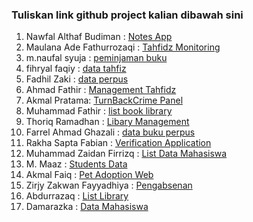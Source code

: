 ### Tuliskan link github project kalian dibawah sini  

1. Nawfal Althaf Budiman : [Notes App](https://github.com/Althaf-Budiman/NotesAppLaravel)  
2. Maulana Ade Fathurrozaqi : [Tahfidz Monitoring](https://github.com/maulzzzaqi/TahfidzMonitoring)  
3. m.naufal syuja : [peminjaman buku](https://github.com/petelpop/peminjaman_buku.git)  
4. fihryal faqiy : [data tahfiz](https://github.com/fihryal/project.git)  
5. Fadhil Zaki : [data perpus](https://github.com/zfadhil/data-perpus)  
6. Ahmad Fathir : [Management Tahfidz](https://github.com/Zzfathir/management-tahfidz)  
7. Akmal Pratama: [TurnBackCrime Panel](https://github.com/malpraku/LaravelProject)  
8. Muhammad Fathir : [list book library](https://github.com/mfathirr/library-app)  
9. Thoriq Ramadhan : [Libary Management](https://github.com/thoriqramadhan/LibaryManagement)  
10. Farrel Ahmad Ghazali : [data buku perpus](https://github.com/farrelahmad/book)  
11. Rakha Sapta Fabian : [Verification Application](https://github.com/rakhasf/hope)  
12. Muhammad Zaidan Firrizq : [List Data Mahasiswa](https://github.com/Firrizq/laravel-project)  
13. M. Maaz : [Students Data](https://github.com/maazshakeel/students_data)  
14. Akmal Faiq : [Pet Adoption Web](https://github.com/akmalranyan/laravel-Project)  
15. Zirjy Zakwan Fayyadhiya : [Pengabsenan](https://github.com/Zirjy/TrueProject)  
16. Abdurrazaq : [List Library](https://github.com/ojaq/crud-laravel)  
17. Damarazka : [Data Mahasiswa](https://github.com/Damarazka/project-first)  
